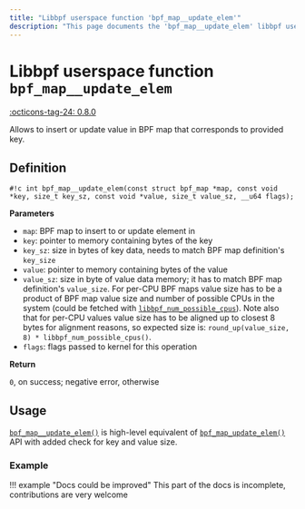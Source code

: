 ```yaml
---
title: "Libbpf userspace function 'bpf_map__update_elem'"
description: "This page documents the 'bpf_map__update_elem' libbpf userspace function, including its definition, usage, and examples."
---
```

# Libbpf userspace function `bpf_map__update_elem`

<!-- [LIBBPF_TAG] -->
[:octicons-tag-24: 0.8.0](https://github.com/libbpf/libbpf/releases/tag/v0.8.0)
<!-- [/LIBBPF_TAG] -->

Allows to insert or update value in BPF map that corresponds to provided key.

## Definition

`#!c int bpf_map__update_elem(const struct bpf_map *map, const void *key, size_t key_sz, const void *value, size_t value_sz, __u64 flags);`

**Parameters**

- `map`: BPF map to insert to or update element in
- `key`: pointer to memory containing bytes of the key
- `key_sz`: size in bytes of key data, needs to match BPF map definition's `key_size`
- `value`: pointer to memory containing bytes of the value
- `value_sz`: size in byte of value data memory; it has to match BPF map definition's `value_size`. For per-CPU BPF maps value size has to be a product of BPF map value size and number of possible CPUs in the system (could be fetched with [`libbpf_num_possible_cpus`](libbpf_num_possible_cpus.md)). Note also that for per-CPU values value size has to be aligned up to closest 8 bytes for alignment reasons, so expected size is: `round_up(value_size, 8) * libbpf_num_possible_cpus()`.
- `flags`: flags passed to kernel for this operation

**Return**

`0`, on success; negative error, otherwise

## Usage

[`bpf_map__update_elem()`](bpf_map__update_elem.md) is high-level equivalent of [`bpf_map_update_elem()`](bpf_map_update_elem.md) API with added check for key and value size.

### Example

!!! example "Docs could be improved"
    This part of the docs is incomplete, contributions are very welcome
